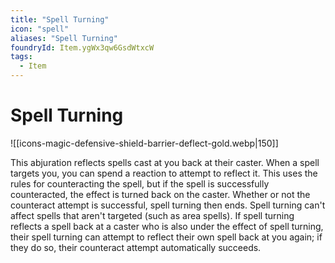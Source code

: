 ```yaml
---
title: "Spell Turning"
icon: "spell"
aliases: "Spell Turning"
foundryId: Item.ygWx3qw6GsdWtxcW
tags:
  - Item
---
```


# Spell Turning
![[icons-magic-defensive-shield-barrier-deflect-gold.webp|150]]

This abjuration reflects spells cast at you back at their caster. When a spell targets you, you can spend a reaction to attempt to reflect it. This uses the rules for counteracting the spell, but if the spell is successfully counteracted, the effect is turned back on the caster. Whether or not the counteract attempt is successful, spell turning then ends. Spell turning can't affect spells that aren't targeted (such as area spells). If spell turning reflects a spell back at a caster who is also under the effect of spell turning, their spell turning can attempt to reflect their own spell back at you again; if they do so, their counteract attempt automatically succeeds.
